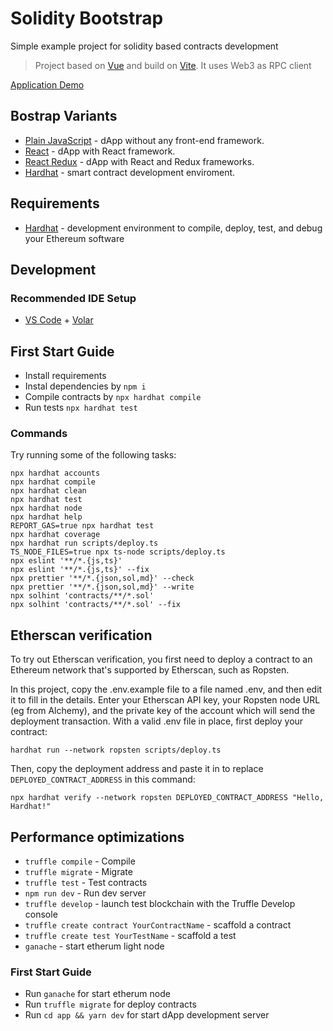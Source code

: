 # Solidity Bootstrap

Simple example project for solidity based contracts development

> Project based on [Vue](https://vuejs.org/) and build on [Vite](https://vitejs.dev/). It uses Web3 as RPC client

[Application Demo](https://leovs09.github.io/solidity-bootstrap/)

## Bostrap Variants

* [Plain JavaScript](https://github.com/LeoVS09/solidity-bootstrap/tree/plain-javascript) - dApp without any front-end framework.
* [React](https://github.com/LeoVS09/solidity-bootstrap/tree/react) - dApp with React framework.
* [React Redux](https://github.com/LeoVS09/solidity-bootstrap/tree/react-redux) - dApp with React and Redux frameworks.
* [Hardhat](https://github.com/LeoVS09/solidity-bootstrap/tree/hardhat) - smart contract development enviroment.

## Requirements

* [Hardhat](https://hardhat.org/getting-started/#installation) - development environment to compile, deploy, test, and debug your Ethereum software

## Development

### Recommended IDE Setup

* [VS Code](https://code.visualstudio.com/) + [Volar](https://marketplace.visualstudio.com/items?itemName=johnsoncodehk.volar)

## First Start Guide

* Install requirements
* Instal dependencies by `npm i`
* Compile contracts by `npx hardhat compile`
* Run tests `npx hardhat test`

### Commands

Try running some of the following tasks:

```shell
npx hardhat accounts
npx hardhat compile
npx hardhat clean
npx hardhat test
npx hardhat node
npx hardhat help
REPORT_GAS=true npx hardhat test
npx hardhat coverage
npx hardhat run scripts/deploy.ts
TS_NODE_FILES=true npx ts-node scripts/deploy.ts
npx eslint '**/*.{js,ts}'
npx eslint '**/*.{js,ts}' --fix
npx prettier '**/*.{json,sol,md}' --check
npx prettier '**/*.{json,sol,md}' --write
npx solhint 'contracts/**/*.sol'
npx solhint 'contracts/**/*.sol' --fix
```

## Etherscan verification

To try out Etherscan verification, you first need to deploy a contract to an Ethereum network that's supported by Etherscan, such as Ropsten.

In this project, copy the .env.example file to a file named .env, and then edit it to fill in the details. Enter your Etherscan API key, your Ropsten node URL (eg from Alchemy), and the private key of the account which will send the deployment transaction. With a valid .env file in place, first deploy your contract:

```shell
hardhat run --network ropsten scripts/deploy.ts
```

Then, copy the deployment address and paste it in to replace `DEPLOYED_CONTRACT_ADDRESS` in this command:

```shell
npx hardhat verify --network ropsten DEPLOYED_CONTRACT_ADDRESS "Hello, Hardhat!"
```

## Performance optimizations

* `truffle compile` - Compile
* `truffle migrate` - Migrate
* `truffle test` - Test contracts
* `npm run dev` - Run dev server
* `truffle develop` - launch test blockchain with the Truffle Develop console
* `truffle create contract YourContractName` - scaffold a contract
* `truffle create test YourTestName` - scaffold a test
* `ganache` - start etherum light node

### First Start Guide

* Run `ganache` for start etherum node
* Run `truffle migrate` for deploy contracts
* Run `cd app && yarn dev` for start dApp development server
